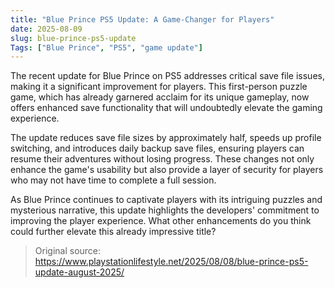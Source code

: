 ```yaml
---
title: "Blue Prince PS5 Update: A Game-Changer for Players"
date: 2025-08-09
slug: blue-prince-ps5-update
Tags: ["Blue Prince", "PS5", "game update"]
---
```

The recent update for Blue Prince on PS5 addresses critical save file issues, making it a significant improvement for players. This first-person puzzle game, which has already garnered acclaim for its unique gameplay, now offers enhanced save functionality that will undoubtedly elevate the gaming experience.

The update reduces save file sizes by approximately half, speeds up profile switching, and introduces daily backup save files, ensuring players can resume their adventures without losing progress. These changes not only enhance the game's usability but also provide a layer of security for players who may not have time to complete a full session.

As Blue Prince continues to captivate players with its intriguing puzzles and mysterious narrative, this update highlights the developers' commitment to improving the player experience. What other enhancements do you think could further elevate this already impressive title?
> Original source: https://www.playstationlifestyle.net/2025/08/08/blue-prince-ps5-update-august-2025/